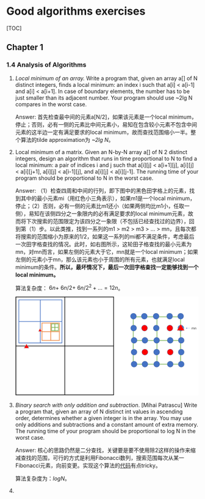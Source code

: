 # Good algorithms exercises

[TOC]

## Chapter 1

###  1.4 Analysis of Algorithms

1. *Local minimum of an array.* Write a program that, given an array a[] of N distinct integers, finds a local minimum: an index i such that a[i] < a[i-1] and a[i] < a[i+1]. In case of boundary elements, the number has to be just smaller than its adjacent number. Your program should use ~2lg N compares in the worst case.

   Answer: 首先检查最中间的元素a[N/2]，如果该元素是一个local minimum，停止；否则，必有一侧的元素比中间元素小，易知在包含较小元素不包含中间元素的这半边一定有满足要求的local minimum，故而查找范围缩小一半。整个算法的tilde approximation为 *~2lg N*。

2. Local minimum of a matrix. Given an N-by-N array a[] of N 2 distinct integers, design an algorithm that runs in time proportional to N to find a local minimum: a pair of indices i and j such that a\[i\]\[j\] < a\[i+1\]\[j\], a\[i\]\[j\] < a\[i\]\[j+1\], a\[i\]\[j\] < a\[i-1\]\[j\], and a\[i\]\[j\] < a\[i\]\[j-1\]. The running time of your program should be proportional to N in the worst case.

   Answer: （1）检查四周和中间的行列，即下图中的黑色田字格上的元素，找到其中的最小元素mi（用红色小三角表示），如果m1是一个local minimum，停止；（2）否则，必有一侧的元素比m1还小（如果两侧均比m1小，任取一侧），易知在该侧四分之一象限内的必有满足要求的local minimum元素，故而将下次搜索的范围限定为该四分之一象限（不包括已经查找过的边界），回到第（1）步。以此类推，找到一系列的m1 > m2 > m3 > ... > mn，且每次都将搜索的范围缩小为原来的$1/2$，如果这一系列的mi都不满足条件，考虑最后一次田字格查找的情况。此时，如右图所示，这轮田子格查找的最小元素为mn，对mn而言，如果左侧的元素大于它，mn就是一个local minimum；如果左侧的元素小于mn，那么该元素也小于周围的所有元素，也就满足local minimum的条件。**所以，最坏情况下，最后一次田字格查找一定能够找到一个local minimum。**

   算法复杂度：$~6n + ~6n/2 + ~6n/2^2 + ...  = 12n$。

   ![picture 001](assets/001.png)

3. *Binary search with only addition and subtraction*. [Mihai Patrascu] Write a program that, given an array of N distinct int values in ascending order, determines whether a given integer is in the array. You may use only additions and subtractions and a constant amount of extra memory. The running time of your program should be proportional to log N in the worst case.

   Answer: 核心的思路仍然是二分查找，关键要是要不使用除2这样的操作来缩减查找的范围，可行的方式是利用Fibonacci数列，搜索范围每次从某一Fibonacci元素，向前变更。实现这个算法的[代码](Codes/FibBinarySearch.java )有点tricky。

   算法复杂度为：$log N$。

4. 

     

     